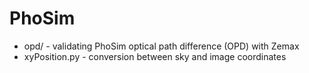 # PhoSim

* opd/ - validating PhoSim optical path difference (OPD) with Zemax
* xyPosition.py - conversion between sky and image coordinates
